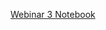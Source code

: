 [Webinar 3 ](https://youtu.be/4i8PFhheswg?si=u5NT9mNgKNdZ9uCL)
[Notebook](https://colab.research.google.com/drive/1afhsUAi_USuOsfawjEqgqAF0_24P8tNf?ouid=107484775060000877765&usp=drive_link)